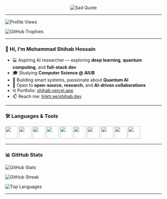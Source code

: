 <!-- ✨ Sad Typing Animation (Fixed for GitHub) -->
<p align="center">
  <img src="https://readme-typing-svg.demolab.com?font=Fira+Code&size=22&duration=4000&pause=1000&color=F76666&center=true&vCenter=true&width=1000&lines=The+one+who+wanted+to+stay+I+couldnt+keep;The+one+I+wanted+to+keep+didnt+stay;In+the+end+no+one+was+really+there" alt="Sad Quote" />
</p>

---

<!-- 👁️ Profile Views -->
<p align="left">
  <img src="https://komarev.com/ghpvc/?username=Zul-Qarnain&label=Profile%20views&color=555" alt="Profile Views" />
</p>

<!-- 🏆 GitHub Trophies -->
<p align="left">
  <img src="https://github-profile-trophy.vercel.app/?username=Zul-Qarnain&theme=radical&margin-w=10&margin-h=10" alt="GitHub Trophies" />
</p>

---

### 👋 Hi, I’m Mohammad Shihab Hossain

- 💻 Aspiring AI researcher — exploring **deep learning**, **quantum computing**, and **full-stack dev**
- 🎓 Studying **Computer Science @ AIUB**
- 🌌 Building smart systems, passionate about **Quantum AI**
- 🤝 Open to **open-source**, **research**, and **AI-driven collaborations**
- 🌐 Portfolio: [shihab.vercel.app](https://shihab.vercel.app)
- 📫 Reach me: [linktr.ee/shihab.dev](https://linktr.ee/shihab.dev)

---

### 🛠️ Languages & Tools

<p align="left">
  <img src="https://cdn.jsdelivr.net/gh/devicons/devicon/icons/python/python-original.svg" width="40" />
  <img src="https://cdn.jsdelivr.net/gh/devicons/devicon/icons/javascript/javascript-original.svg" width="40" />
  <img src="https://cdn.jsdelivr.net/gh/devicons/devicon/icons/cplusplus/cplusplus-original.svg" width="40" />
  <img src="https://cdn.jsdelivr.net/gh/devicons/devicon/icons/java/java-original.svg" width="40" />
  <img src="https://cdn.jsdelivr.net/gh/devicons/devicon/icons/react/react-original.svg" width="40" />
  <img src="https://cdn.jsdelivr.net/gh/devicons/devicon/icons/nextjs/nextjs-original.svg" width="40" />
  <img src="https://cdn.jsdelivr.net/gh/devicons/devicon/icons/nodejs/nodejs-original.svg" width="40" />
  <img src="https://cdn.jsdelivr.net/gh/devicons/devicon/icons/docker/docker-original.svg" width="40" />
  <img src="https://cdn.jsdelivr.net/gh/devicons/devicon/icons/bash/bash-original.svg" width="40" />
  <img src="https://cdn.jsdelivr.net/gh/devicons/devicon/icons/vscode/vscode-original.svg" width="40" />
</p>

---

### 📊 GitHub Stats

<p align="left">
  <img src="https://github-readme-stats.vercel.app/api?username=Zul-Qarnain&show_icons=true&theme=midnight-purple&include_all_commits=true&count_private=true" alt="GitHub Stats" />
</p>

<p align="left">
  <img src="https://github-readme-streak-stats.herokuapp.com/?user=Zul-Qarnain&theme=midnight-purple&hide_border=true" alt="GitHub Streak" />
</p>

<p align="left">
  <img src="https://github-readme-stats.vercel.app/api/top-langs/?username=Zul-Qarnain&layout=compact&theme=midnight-purple" alt="Top Languages" />
</p>

---
